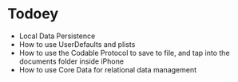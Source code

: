 # Todoey

* Local Data Persistence
* How to use UserDefaults and plists
* How to use the Codable Protocol to save to file, and tap into the documents folder inside iPhone
* How to use Core Data for relational data management
